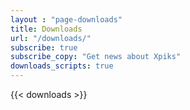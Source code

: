 ```yaml
---
layout : "page-downloads"
title: Downloads
url: "/downloads/"
subscribe: true
subscribe_copy: "Get news about Xpiks"
downloads_scripts: true
---
```


{{< downloads >}}
